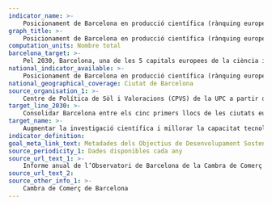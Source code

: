 ```yaml
---
indicator_name: >-
    Posicionament de Barcelona en producció científica (rànquing europeu i mundial)
graph_title: >-
    Posicionament de Barcelona en producció científica (rànquing europeu i mundial)
computation_units: Nombre total
barcelona_target: >-
    Pel 2030, Barcelona, una de les 5 capitals europees de la ciència i la innovació
national_indicator_available: >-
    Posicionament de Barcelona en producció científica (rànquing europeu i mundial)
national_geographical_coverage: Ciutat de Barcelona 
source_organisation_1: >-
    Centre de Política de Sòl i Valoracions (CPVS) de la UPC a partir de les dades del SCI (Science Citation Index)
target_line_2030: >-
    Consolidar Barcelona entre els cinc primers llocs de les ciutats europees en producció científica 
target_name: >-
    Augmentar la investigació científica i millorar la capacitat tecnològica dels sectors industrials de tots els països, en particular els països en desenvolupament, entre d’altres maneres fomentant la innovació i augmentant substancialment, d’aquí al 2030, el nombre de persones que treballen en el camp de la investigació i el desenvolupament per cada milió d’habitants, així com la despesa en investigació i desenvolupament dels sectors públic i privat
indicator_definition:
goal_meta_link_text: Metadades dels Objectius de Desenvolupament Sostenible de les Nacions Unides (pdf 894kB)
source_periodicity_1: Dades disponibles cada any
source_url_text_1: >-
    Informe anual de l’Observatori de Barcelona de la Cambra de Comerç de Bacelona
source_url_text_2:
source_other_info_1: >-
    Cambra de Comerç de Barcelona
---
```

